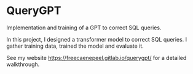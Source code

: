 # QueryGPT

Implementation and training of a GPT to correct SQL queries.

In this project, I designed a transformer model to correct SQL queries. I gather training data, trained the model and evaluate it.

See my website https://freecaenepeel.gitlab.io/querygpt/ for a detailed walkthrough.
